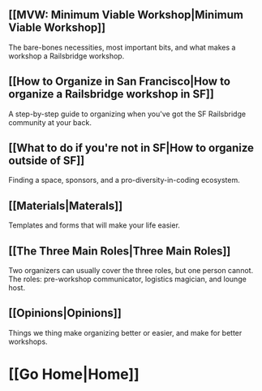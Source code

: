 ## [[MVW: Minimum Viable Workshop|Minimum Viable Workshop]]
The bare-bones necessities, most important bits, and what makes a workshop a Railsbridge workshop.
## [[How to Organize in San Francisco|How to organize a Railsbridge workshop in SF]]
A step-by-step guide to organizing when you've got the SF Railsbridge community at your back.
## [[What to do if you're not in SF|How to organize outside of SF]] 
Finding a space, sponsors, and a pro-diversity-in-coding ecosystem.
## [[Materials|Materals]]
Templates and forms that will make your life easier.
## [[The Three Main Roles|Three Main Roles]]
Two organizers can usually cover the three roles, but one person cannot. The roles: pre-workshop communicator, logistics magician, and lounge host.
## [[Opinions|Opinions]]
Things we thing make organizing better or easier, and make for better workshops. 
# [[Go Home|Home]]